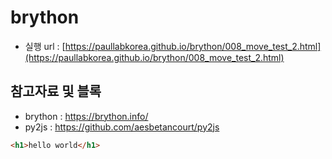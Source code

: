 # brython
* 실행 url : [https://paullabkorea.github.io/brython/008_move_test_2.html](https://paullabkorea.github.io/brython/008_move_test_2.html)

## 참고자료 및 블록
* brython : https://brython.info/
* py2js : https://github.com/aesbetancourt/py2js

```html
<h1>hello world</h1>
```
